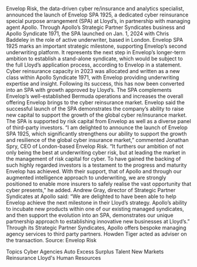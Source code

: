 Envelop Risk, the data-driven cyber re/insurance and analytics specialist, announced the launch of Envelop SPA 1925, a dedicated cyber reinsurance special purpose arrangement (SPA) at Lloyd’s, in partnership with managing agent Apollo.
Through Apollo’s Strategic Partner Syndicates business and Apollo Syndicate 1971, the SPA launched on Jan. 1, 2024 with Chris Baddeley in the role of active underwriter, based in London.
Envelop SPA 1925 marks an important strategic milestone, supporting Envelop’s second underwriting platform. It represents the next step in Envelop’s longer-term ambition to establish a stand-alone syndicate, which would be subject to the full Lloyd’s application process, according to Envelop in a statement.
Cyber reinsurance capacity in 2023 was allocated and written as a new class within Apollo Syndicate 1971, with Envelop providing underwriting expertise and insight.
Following its success, this has now been converted into an SPA with growth approved by Lloyd’s. The SPA complements Envelop’s well-established Bermuda operations and increases the overall offering Envelop brings to the cyber reinsurance market.
Envelop said the successful launch of the SPA demonstrates the company’s ability to raise new capital to support the growth of the global cyber re/insurance market. The SPA is supported by risk capital from Envelop as well as a diverse panel of third-party investors.
“I am delighted to announce the launch of Envelop SPA 1925, which significantly strengthens our ability to support the growth and resilience of the global cyber insurance market,” commented Jonathan Spry, CEO of London-based Envelop Risk.
“It furthers our ambition of not only being the best at underwriting cyber risk, but at leading the market in the management of risk capital for cyber. To have gained the backing of such highly regarded investors is a testament to the progress and maturity Envelop has achieved. With their support, that of Apollo and through our augmented intelligence approach to underwriting, we are strongly positioned to enable more insurers to safely realise the vast opportunity that cyber presents,” he added.
Andrew Gray, director of Strategic Partner Syndicates at Apollo said: “We are delighted to have been able to help Envelop achieve the next milestone in their Lloyd’s strategy. Apollo’s ability to incubate new products within one of our existing managed syndicates, and then support the evolution into an SPA, demonstrates our unique partnership approach to establishing innovative new businesses at Lloyd’s.”
Through its Strategic Partner Syndicates, Apollo offers bespoke managing agency services to third party partners.
Howden Tiger acted as adviser on the transaction.
Source: Envelop Risk

Topics
Cyber
Agencies
Auto
Excess Surplus
Talent
New Markets
Reinsurance
Lloyd's
Human Resources
